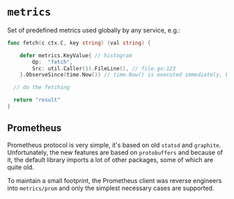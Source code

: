 # `metrics`

Set of predefined metrics used globally by any service, e.g.:

```go
func fetch(c ctx.C, key string) (val string) {

	defer metrics.KeyValue{ // histogram
		Op:  "fetch",
		Src: util.Caller(1).FileLine(), // file.go:123
	}.ObserveSince(time.Now()) // time.Now() is executed immediately, but ObserveSince() is defer-ed -> we report how long fetch() took

  // do the fetching

  return "result"
}
```

## Prometheus

Prometheus protocol is very simple, it's based on old `statsd` and `graphite`. Unfortunately, the new features are based on
`protobuffers` and because of it, the default library imports a lot of other packages, some of which are quite old.

To maintain a small footprint, the Prometheus client was reverse engineers into `metrics/prom` and only the simplest necessary cases are supported.



